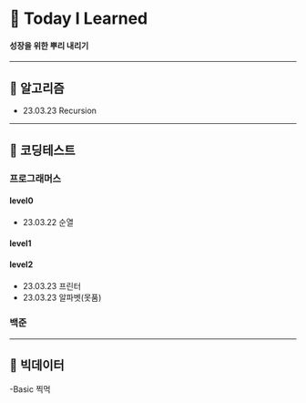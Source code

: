 # 📗 Today I Learned 
#### 성장을 위한 뿌리 내리기 
---

## 📌 알고리즘
- 23.03.23 Recursion 

---
## 📌 코딩테스트

### 프로그래머스
 #### level0
 - 23.03.22 순열

 #### level1

 #### level2
  - 23.03.23 프린터 
  - 23.03.23 알파벳(못품)

### 백준

---
## 📌 빅데이터
-Basic 찍먹